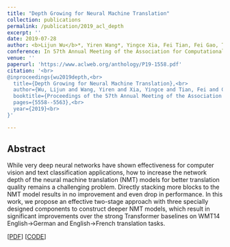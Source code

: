 ```yaml
---
title: "Depth Growing for Neural Machine Translation"
collection: publications
permalink: /publication/2019_acl_depth
excerpt: ''
date: 2019-07-28
author: <b>Lijun Wu</b>*, Yiren Wang*, Yingce Xia, Fei Tian, Fei Gao, Tao Qin, Jianhuang Lai, and Tie-Yan Liu
conference: In 57th Annual Meeting of the Association for Computational Linguistics <b>(ACL-2019)</b>  (*=equal contribution)
venue: ''
paperurl: 'https://www.aclweb.org/anthology/P19-1558.pdf'
citation: '<br>
@inproceedings{wu2019depth,<br>
  title={Depth Growing for Neural Machine Translation},<br>
  author={Wu, Lijun and Wang, Yiren and Xia, Yingce and Tian, Fei and Gao, Fei and Qin, Tao and Lai, Jianhuang and Liu, Tie-Yan},<br>
  booktitle={Proceedings of the 57th Annual Meeting of the Association for Computational Linguistics},<br>
  pages={5558--5563},<br>
  year={2019}<br>
}'

---
```

<h2><strong>Abstract</strong></h2>
While very deep neural networks have shown effectiveness for computer vision and text classification applications, how to increase the network depth of the neural machine translation (NMT) models for better translation quality remains a challenging problem. Directly stacking more blocks to the NMT model results in no improvement and even drop in performance. In this work, we propose an effective two-stage approach with three specially designed components to construct deeper NMT models, which result in significant improvements over the strong Transformer baselines on WMT14 English→German and English→French translation tasks.

\[[PDF](https://www.aclweb.org/anthology/P19-1558.pdf)\]  \[[CODE](https://github.com/apeterswu/Depth_Growing_NMT)\]